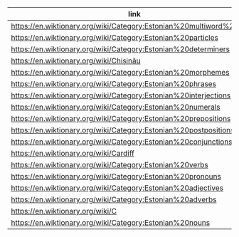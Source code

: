 |link|
|----|
|https://en.wiktionary.org/wiki/Category:Estonian%20multiword%20terms|
|https://en.wiktionary.org/wiki/Category:Estonian%20particles|
|https://en.wiktionary.org/wiki/Category:Estonian%20determiners|
|https://en.wiktionary.org/wiki/Chișinău|
|https://en.wiktionary.org/wiki/Category:Estonian%20morphemes|
|https://en.wiktionary.org/wiki/Category:Estonian%20phrases|
|https://en.wiktionary.org/wiki/Category:Estonian%20interjections|
|https://en.wiktionary.org/wiki/Category:Estonian%20numerals|
|https://en.wiktionary.org/wiki/Category:Estonian%20prepositions|
|https://en.wiktionary.org/wiki/Category:Estonian%20postpositions|
|https://en.wiktionary.org/wiki/Category:Estonian%20conjunctions|
|https://en.wiktionary.org/wiki/Cardiff|
|https://en.wiktionary.org/wiki/Category:Estonian%20verbs|
|https://en.wiktionary.org/wiki/Category:Estonian%20pronouns|
|https://en.wiktionary.org/wiki/Category:Estonian%20adjectives|
|https://en.wiktionary.org/wiki/Category:Estonian%20adverbs|
|https://en.wiktionary.org/wiki/C|
|https://en.wiktionary.org/wiki/Category:Estonian%20nouns|
